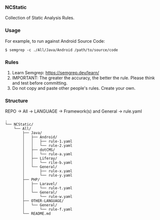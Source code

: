 ### NCStatic

Collection of Static Analysis Rules.

### Usage

For example, to run against Android Source Code:

```
$ semgrep -c ./All/Java/Android /path/to/source/code
```

### Rules

1. Learn Semgrep: https://semgrep.dev/learn/
2. IMPORTANT: The greater the accuracy, the better the rule. Please think and test before committing.
3. Do not copy and paste other people's rules. Create your own.

### Structure
REPO -> All -> LANGUAGE -> Framework(s) and General -> rule.yaml

```
.
└── NCStatic/
    └── All/
        ├── Java/
        │   ├── Android/
        │   │   ├── rule-1.yaml
        │   │   └── rule-2.yaml
        │   ├── dotCMS/
        │   │   └── rule-a.yaml
        │   ├── Liferay/
        │   │   └── rile-b.yaml
        │   └── General/
        │       ├── rule-x.yaml
        │       └── rule-y.yaml
        ├── PHP/
        │   ├── Laravel/
        │   │   └── rule-t.yaml
        │   └── General/
        │       └── rule-w.yaml
        ├── OTHER-LANGUAGE/
        │   └── General/
        │       └── rule-f.yaml
        └── README.md
``` 